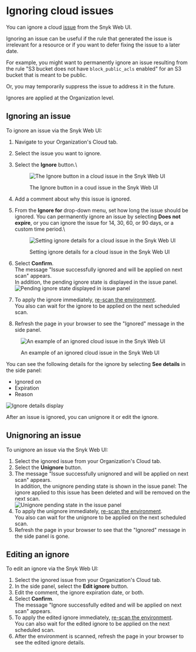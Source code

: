 # Ignoring cloud issues

You can ignore a cloud [issue](./) from the Snyk Web UI.

Ignoring an issue can be useful if the rule that generated the issue is irrelevant for a resource or if you want to defer fixing the issue to a later date.

For example, you might want to permanently ignore an issue resulting from the rule "S3 bucket does not have `block_public_acls` enabled" for an S3 bucket that is meant to be public.

Or, you may temporarily suppress the issue to address it in the future.

Ignores are applied at the Organization level.

## Ignoring an issue <a href="#docs-internal-guid-328370e3-7fff-a6c7-193a-31d26381f4e0" id="docs-internal-guid-328370e3-7fff-a6c7-193a-31d26381f4e0"></a>

To ignore an issue via the Snyk Web UI:

1. Navigate to your Organization's Cloud tab.
2. Select the issue you want to ignore.
3.  Select the **Ignore** button.\


    <figure><img src="../../../../.gitbook/assets/snyk-cloud-ignore-button.png" alt="The Ignore button in a cloud issue in the Snyk Web UI"><figcaption><p>The Ignore button in a coud issue in the Snyk Web UI</p></figcaption></figure>
4. Add a comment about why this issue is ignored.
5.  From the **Ignore for** drop-down menu, set how long the issue should be ignored. You can permanently ignore an issue by selecting **Does not expire**, or you can ignore the issue for 14, 30, 60, or 90 days, or a custom time period.\


    <figure><img src="../../../../.gitbook/assets/snyk-cloud-ignore-settings.png" alt="Setting ignore details for a cloud issue in the Snyk Web UI"><figcaption><p>Setting ignore details for a cloud issue in the Snyk Web UI</p></figcaption></figure>
6. Select **Confirm**.\
   The message "Issue successfully ignored and will be applied on next scan" appears.\
   In addition, the pending ignore state is displayed in the issue panel.\
   ![Pending ignore state displayed in issue panel](<../../../../.gitbook/assets/image (4) (6).png>)
7. To apply the ignore immediately, [re-scan the environment](../manage-cloud-environments/scan-a-cloud-environment.md).\
   You also can wait for the ignore to be applied on the next scheduled scan.
8. Refresh the page in your browser to see the "Ignored" message in the side panel.

<figure><img src="../../../../.gitbook/assets/snyk-cloud-ignore-settings.png" alt="An example of an ignored cloud issue in the Snyk Web UI"><figcaption><p>An example of an ignored cloud issue in the Snyk Web UI</p></figcaption></figure>

You can see the following details for the ignore by selecting **See details** in the side panel:

* Ignored on
* Expiration
* Reason

<img src="../../../../.gitbook/assets/snyk-cloud-ignore-details.png" alt="Ignore details display" data-size="original">

After an issue is ignored, you can unignore it or edit the ignore.

## Unignoring an issue

To unignore an issue via the Snyk Web UI:

1. Select the ignored issue from your Organization's Cloud tab.
2. Select the **Unignore** button.
3. The message "Issue successfully unignored and will be applied on next scan" appears.\
   In addition, the unignore pending state is shown in the issue panel: The ignore applied to this issue has been deleted and will be removed on the next scan.\
   ![Unignore pending state in the issue panel](<../../../../.gitbook/assets/image (1) (1) (1) (3).png>)
4. To apply the unignore immediately, [re-scan the environment](../manage-cloud-environments/scan-a-cloud-environment.md).\
   You also can wait for the unignore to be applied on the next scheduled scan.
5. Refresh the page in your browser to see that the "Ignored" message in the side panel is gone.

## Editing an ignore

To edit an ignore via the Snyk Web UI:

1. Select the ignored issue from your Organization's Cloud tab.
2. In the side panel, select the **Edit ignore** button.
3. Edit the comment, the ignore expiration date, or both.
4. Select **Confirm**.\
   The message "Ignore successfully edited and will be applied on next scan" appears.
5. To apply the edited ignore immediately, [re-scan the environment](../manage-cloud-environments/scan-a-cloud-environment.md).\
   You can also wait for the edited ignore to be applied on the next scheduled scan.
6. After the environment is scanned, refresh the page in your browser to see the edited ignore details.
